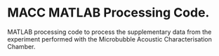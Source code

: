 # MACC MATLAB Processing Code.
MATLAB processing code to process the supplementary data from the experiment performed with the Microbubble Acoustic Characterisation Chamber.
